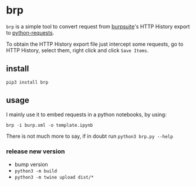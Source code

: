 # brp


`brp` is a simple tool to convert request from [burpsuite](https://portswigger.net/burp)'s HTTP History export to [python-requests](https://requests.readthedocs.io/en/latest/user/quickstart/).

To obtain the HTTP History export file just intercept some requests, go to HTTP History, select them, right click and click `Save Items`.

## install

`pip3 install brp`

## usage 

I mainly use it to embed requests in a python notebooks, by using:   
```python
brp -i burp.xml -o template.ipynb
```

There is not much more to say, if in doubt run `python3 brp.py --help`

### release new version
+ bump version
+ `python3 -m build`
+ `python3 -m twine upload dist/*`